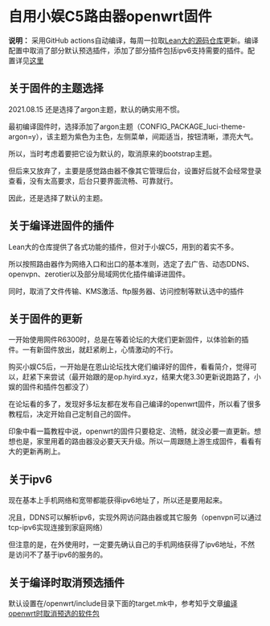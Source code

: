 # 自用小娱C5路由器openwrt固件

**说明：** 采用GitHub actions自动编译，每周一拉取[Lean大的源码仓库](https://github.com/coolsnowwolf/lede)更新。编译配置中取消了部分默认预选插件，添加了部分插件包括ipv6支持需要的插件。配置详见[这里](https://github.com/qughij/openwrt-xiaoyu_xy-c5/blob/master/.github/workflows/build.yml)


## 关于固件的主题选择

2021.08.15 还是选择了argon主题，默认的确实用不惯。

最初编译固件时，选择添加了argon主题（CONFIG_PACKAGE_luci-theme-argon=y），该主题为紫色为主色，左侧菜单，间距适当，按钮清晰，漂亮大气。

所以，当时考虑着要把它设为默认的，取消原来的bootstrap主题。

但后来又放弃了，主要是感觉路由器不像其它管理后台，设置好后就不会经常登录查看，没有太高要求，后台只要界面流畅、可靠就行。

因此，还是选择了默认的主题。


## 关于编译进固件的插件

Lean大的仓库提供了各式功能的插件，但对于小娱C5，用到的着实不多。

所以按照路由器作为网络入口和出口的基本准则，选定了去广告、动态DDNS、openvpn、zerotier以及部分局域网优化插件编译进固件。

同时，取消了文件传输、KMS激活、ftp服务器、访问控制等默认选中的插件

## 关于固件的更新

一开始使用网件R6300时，总是在等着论坛的大佬们更新固件，以体验新的插件。一有新固件放出，就赶紧刷上，心情激动的不行。

购买小娱C5后，一开始是在恩山论坛找大佬们编译好的固件，看看简介，觉得可以，赶紧下来尝试（最开始跟的是op.hyird.xyz，结果大佬3.30更新说跑路了，小娱的固件和插件包都没了）

在论坛看的多了，发现好多坛友都在发布自己编译的openwrt固件，所以看了很多教程后，决定开始自己定制自己的固件。

印象中看一篇教程中说，openwrt的固件只要稳定、流畅，就没必要一直更新。想想也是，家里用着的路由器没必要天天升级。所以一周跟随上游生成固件，看看有大的更新再刷上。


## 关于ipv6

现在基本上手机网络和宽带都能获得ipv6地址了，所以还是要用起来。

况且，DDNS可以解析ipv6，实现外网访问路由器或其它服务（openvpn可以通过tcp-ipv6实现连接到家庭网络）

但注意的是，在外使用时，一定要先确认自己的手机网络获得了ipv6地址，不然是访问不了基于ipv6的服务的。


## 关于编译时取消预选插件

默认设置在/openwrt/include目录下面的target.mk中，参考知乎文章[编译openwrt时取消预选的软件包](https://zhuanlan.zhihu.com/p/70656867)
